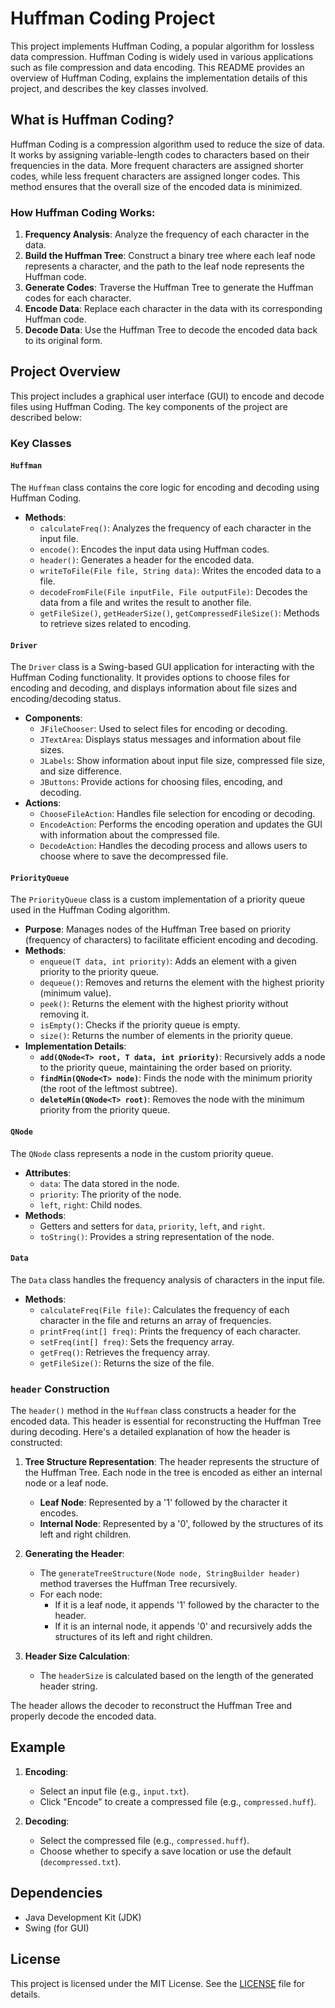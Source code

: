 # Huffman Coding Project

This project implements Huffman Coding, a popular algorithm for lossless data compression. Huffman Coding is widely used in various applications such as file compression and data encoding. This README provides an overview of Huffman Coding, explains the implementation details of this project, and describes the key classes involved.

## What is Huffman Coding?

Huffman Coding is a compression algorithm used to reduce the size of data. It works by assigning variable-length codes to characters based on their frequencies in the data. More frequent characters are assigned shorter codes, while less frequent characters are assigned longer codes. This method ensures that the overall size of the encoded data is minimized.

### How Huffman Coding Works:

1. **Frequency Analysis**: Analyze the frequency of each character in the data.
2. **Build the Huffman Tree**: Construct a binary tree where each leaf node represents a character, and the path to the leaf node represents the Huffman code.
3. **Generate Codes**: Traverse the Huffman Tree to generate the Huffman codes for each character.
4. **Encode Data**: Replace each character in the data with its corresponding Huffman code.
5. **Decode Data**: Use the Huffman Tree to decode the encoded data back to its original form.

## Project Overview

This project includes a graphical user interface (GUI) to encode and decode files using Huffman Coding. The key components of the project are described below:

### Key Classes

#### `Huffman`

The `Huffman` class contains the core logic for encoding and decoding using Huffman Coding.

- **Methods**:
    - `calculateFreq()`: Analyzes the frequency of each character in the input file.
    - `encode()`: Encodes the input data using Huffman codes.
    - `header()`: Generates a header for the encoded data.
    - `writeToFile(File file, String data)`: Writes the encoded data to a file.
    - `decodeFromFile(File inputFile, File outputFile)`: Decodes the data from a file and writes the result to another file.
    - `getFileSize()`, `getHeaderSize()`, `getCompressedFileSize()`: Methods to retrieve sizes related to encoding.

#### `Driver`

The `Driver` class is a Swing-based GUI application for interacting with the Huffman Coding functionality. It provides options to choose files for encoding and decoding, and displays information about file sizes and encoding/decoding status.

- **Components**:
    - `JFileChooser`: Used to select files for encoding or decoding.
    - `JTextArea`: Displays status messages and information about file sizes.
    - `JLabels`: Show information about input file size, compressed file size, and size difference.
    - `JButtons`: Provide actions for choosing files, encoding, and decoding.
- **Actions**:
    - `ChooseFileAction`: Handles file selection for encoding or decoding.
    - `EncodeAction`: Performs the encoding operation and updates the GUI with information about the compressed file.
    - `DecodeAction`: Handles the decoding process and allows users to choose where to save the decompressed file.

#### `PriorityQueue`

The `PriorityQueue` class is a custom implementation of a priority queue used in the Huffman Coding algorithm.

- **Purpose**: Manages nodes of the Huffman Tree based on priority (frequency of characters) to facilitate efficient encoding and decoding.
- **Methods**:
    - `enqueue(T data, int priority)`: Adds an element with a given priority to the priority queue.
    - `dequeue()`: Removes and returns the element with the highest priority (minimum value).
    - `peek()`: Returns the element with the highest priority without removing it.
    - `isEmpty()`: Checks if the priority queue is empty.
    - `size()`: Returns the number of elements in the priority queue.
- **Implementation Details**:
    - **`add(QNode<T> root, T data, int priority)`**: Recursively adds a node to the priority queue, maintaining the order based on priority.
    - **`findMin(QNode<T> node)`**: Finds the node with the minimum priority (the root of the leftmost subtree).
    - **`deleteMin(QNode<T> root)`**: Removes the node with the minimum priority from the priority queue.

#### `QNode`

The `QNode` class represents a node in the custom priority queue.

- **Attributes**:
    - `data`: The data stored in the node.
    - `priority`: The priority of the node.
    - `left`, `right`: Child nodes.
- **Methods**:
    - Getters and setters for `data`, `priority`, `left`, and `right`.
    - `toString()`: Provides a string representation of the node.

#### `Data`

The `Data` class handles the frequency analysis of characters in the input file.

- **Methods**:
    - `calculateFreq(File file)`: Calculates the frequency of each character in the file and returns an array of frequencies.
    - `printFreq(int[] freq)`: Prints the frequency of each character.
    - `setFreq(int[] freq)`: Sets the frequency array.
    - `getFreq()`: Retrieves the frequency array.
    - `getFileSize()`: Returns the size of the file.

### `header` Construction

The `header()` method in the `Huffman` class constructs a header for the encoded data. This header is essential for reconstructing the Huffman Tree during decoding. Here's a detailed explanation of how the header is constructed:

1. **Tree Structure Representation**: The header represents the structure of the Huffman Tree. Each node in the tree is encoded as either an internal node or a leaf node.
    
    - **Leaf Node**: Represented by a '1' followed by the character it encodes.
    - **Internal Node**: Represented by a '0', followed by the structures of its left and right children.
2. **Generating the Header**:
    
    - The `generateTreeStructure(Node node, StringBuilder header)` method traverses the Huffman Tree recursively.
    - For each node:
        - If it is a leaf node, it appends '1' followed by the character to the header.
        - If it is an internal node, it appends '0' and recursively adds the structures of its left and right children.
3. **Header Size Calculation**:
    
    - The `headerSize` is calculated based on the length of the generated header string.

The header allows the decoder to reconstruct the Huffman Tree and properly decode the encoded data.

## Example

1. **Encoding**:
    
    - Select an input file (e.g., `input.txt`).
    - Click "Encode" to create a compressed file (e.g., `compressed.huff`).
2. **Decoding**:
    
    - Select the compressed file (e.g., `compressed.huff`).
    - Choose whether to specify a save location or use the default (`decompressed.txt`).

## Dependencies

- Java Development Kit (JDK)
- Swing (for GUI)

## License

This project is licensed under the MIT License. See the [LICENSE](LICENSE) file for details.
